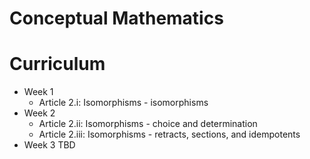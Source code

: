 # Conceptual Mathematics

# Curriculum

- Week 1
  - Article 2.i: Isomorphisms - isomorphisms
- Week 2
  - Article 2.ii: Isomorphisms - choice and determination
  - Article 2.iii: Isomorphisms - retracts, sections, and idempotents
- Week 3
  TBD
